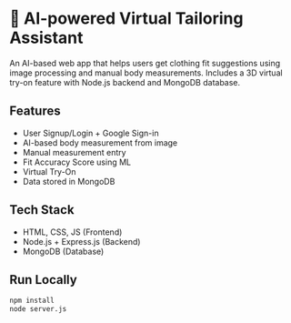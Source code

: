 # 👔 AI-powered Virtual Tailoring Assistant

An AI-based web app that helps users get clothing fit suggestions using image processing and manual body measurements. Includes a 3D virtual try-on feature with Node.js backend and MongoDB database.

## Features
- User Signup/Login + Google Sign-in
- AI-based body measurement from image
- Manual measurement entry
- Fit Accuracy Score using ML
- Virtual Try-On
- Data stored in MongoDB

## Tech Stack
- HTML, CSS, JS (Frontend)
- Node.js + Express.js (Backend)
- MongoDB (Database)

## Run Locally
```bash
npm install
node server.js
